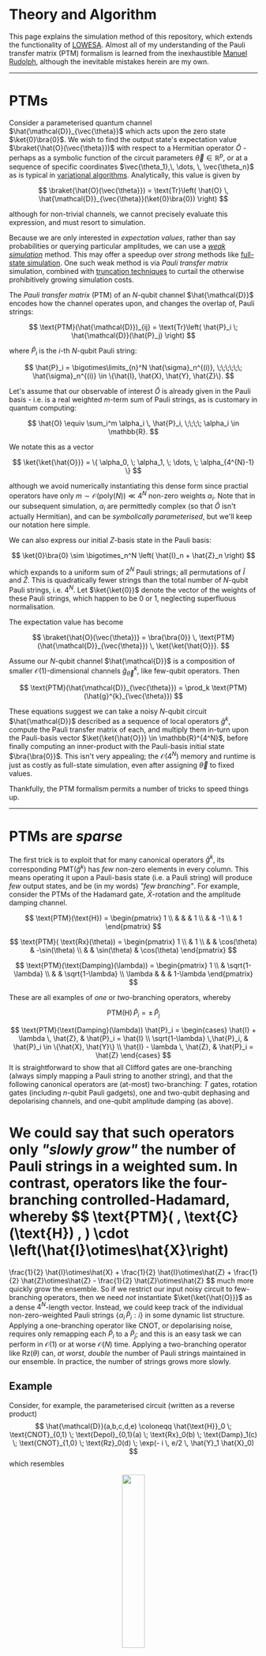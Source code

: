 Theory and Algorithm
=======


This page explains the simulation method of this repository, which extends the functionality of [LOWESA](https://arxiv.org/abs/2308.09109). Almost all of my understanding of the Pauli transfer matrix (PTM) formalism is learned from the inexhaustible [Manuel Rudolph](https://github.com/MSRudolph), although the inevitable mistakes herein are my own.





-----------------------

# PTMs


Consider a parameterised quantum channel $\hat{\mathcal{D}}_{\vec{\theta}}$ which acts upon the zero state $\ket{0}\bra{0}$. We wish to find the output state's expectation value $\braket{\hat{O}(\vec{\theta}})$ with respect to a Hermitian operator $\hat{O}$ - perhaps as a symbolic function of the circuit parameters $\vec{\theta} \in \mathbb{R}^{p}$, or at a sequence of specific coordinates $\vec{\theta_1},\, \dots, \, \vec{\theta_n}$ as is typical in [variational algorithms](https://www.nature.com/articles/s42254-021-00348-9). Analytically, this value is given by

$$
    \braket{\hat{O}(\vec{\theta}}) = \text{Tr}\left( \hat{O} \, \hat{\mathcal{D}}_{\vec{\theta}}(\ket{0}\bra{0}) \right)
$$

although for non-trivial channels, we cannot precisely evaluate this expression, and must resort to simulation.



Because we are only interested in _expectation values_, rather than say probabilities or querying particular amplitudes, we can use a [_weak simulation_](https://journals.aps.org/pra/abstract/10.1103/PhysRevA.91.012334) method. This may offer a speedup over _strong_ methods like [full-state simulation](https://arxiv.org/abs/2311.01512). One such weak method is via _Pauli transfer matrix_ simulation, combined with [truncation techniques](https://arxiv.org/abs/2308.09109) to curtail the otherwise prohibitively growing simulation costs.



The _Pauli transfer matrix_ (PTM) of an $N$-qubit channel $\hat{\mathcal{D}}$ encodes how the channel operates upon, and changes the overlap of, Pauli strings:

$$
\text{PTM}(\hat{\mathcal{D}})_{ij} = \text{Tr}\left( \hat{P}_i \; \hat{\mathcal{D}}(\hat{P}_j) \right)
$$

where $\hat{P}_i$ is the $i$-th $N$-qubit Pauli string:

$$
    \hat{P}_i = \bigotimes\limits_{n}^N \hat{\sigma}_n^{(i)}, \;\;\;\;\;\;  \hat{\sigma}_n^{(i)} \in \{\hat{I}, \hat{X}, \hat{Y}, \hat{Z}\}.
$$

Let's assume that our observable of interest $\hat{O}$ is already given in the Pauli basis - i.e. is a real weighted $m$-term sum of Pauli strings, as is customary in quantum computing:

$$
    \hat{O} \equiv \sum_i^m \alpha_i \, \hat{P}_i, \;\;\;\; \alpha_i \in \mathbb{R}.
$$

We notate this as a vector

$$
    \ket{\ket{\hat{O}}} = \{ \alpha_0, \; \alpha_1, \; \dots, \; \alpha_{4^{N}-1} \}
$$

although we avoid numerically instantiating this dense form since practial operators have only $m \sim \mathcal{O}(\text{poly}(N)) \ll 4^N$ non-zero weights $\alpha_i$.
Note that in our subsequent simulation, $\alpha_i$ are permittedly complex (so that $\hat{O}$ isn't actually Hermitian), and can be _symbolically parameterised_, but we'll keep our notation here simple.

We can also express our initial $Z$-basis state in the Pauli basis:

$$
    \ket{0}\bra{0} \sim \bigotimes_n^N \left( \hat{I}_n + \hat{Z}_n \right) 
$$

which expands to a uniform sum of $2^N$ Pauli strings; all permutations of $\hat{I}$ and $\hat{Z}$. This is quadratically fewer strings than the total number of $N$-qubit Pauli strings, i.e. $4^N$. Let $\ket{\ket{0}}$ denote the vector of the weights of these Pauli strings, which happen to be $0$ or $1$, neglecting superfluous normalisation.

The expectation value has become

$$
\braket{\hat{O}(\vec{\theta})} = \bra{\bra{0}} \, \text{PTM}(\hat{\mathcal{D}}_{\vec{\theta}}) \, \ket{\ket{\hat{O}}}.
$$

Assume our $N$-qubit channel $\hat{\mathcal{D}}$ is a composition of smaller $\mathcal{O}(1)$-dimensional channels $\hat{g}^{k}_{\vec{\theta}}$, like few-qubit operators. Then

$$
\text{PTM}(\hat{\mathcal{D}}_{\vec{\theta}}) = \prod_k \text{PTM}(\hat{g}^{k}_{\vec{\theta}})
$$



These equations suggest we can take a noisy $N$-qubit circuit $\hat{\mathcal{D}}$ described as a sequence of local operators $\hat{g}^k$, compute the Pauli transfer matrix of each, and multiply them in-turn upon the Pauli-basis vector $\ket{\ket{\hat{O}}} \in \mathbb{R}^{4^N}$, before finally computing an inner-product with the Pauli-basis initial state $\bra{\bra{0}}$. This isn't very appealing; the $\mathcal{O}(4^N)$ memory and runtime is just as costly as full-state simulation, even after assigning $\vec{\theta}$ to fixed values.

Thankfully, the PTM formalism permits a number of tricks to speed things up.


----------------------------



# PTMs are _sparse_


The first trick is to exploit that for many canonical operators $\hat{g}^k$, its corresponding $\text{PMT}(\hat{g}^k)$ has _few_ non-zero elements in every column. This means operating it upon a Pauli-basis state (i.e. a Pauli string) will produce _few_ output states, and be (in my words) _"few branching"_. For example, consider the PTMs of the Hadamard gate, $\hat{X}$-rotation and the amplitude damping channel.

$$ \text{PTM}(\text{H}) = \begin{pmatrix} 1 \\ & & & 1 \\ & & -1 \\ & 1 \end{pmatrix}
$$

$$ \text{PTM}( \text{Rx}(\theta)) = \begin{pmatrix} 1 \\ & 1 \\ & & \cos(\theta) & -\sin(\theta) \\ & & \sin(\theta) & \cos(\theta) \end{pmatrix} $$

$$ \text{PTM}(\text{Damping}(\lambda)) = \begin{pmatrix} 1 \\ & \sqrt{1-\lambda} \\ & & \sqrt{1-\lambda} \\ \lambda & & & 1-\lambda \end{pmatrix} $$

These are all examples of _one_ or _two_-branching operators, whereby

$$
    \text{PTM}(\text{H}) \, \hat{P}_i = \pm\, \hat{P}_j
$$

$$
\text{PTM}(\text{Damping}(\lambda)) \hat{P}_i = \begin{cases}
\hat{I} + \lambda \, \hat{Z}, & \hat{P}_i = \hat{I} \\
\sqrt{1-\lambda} \,\hat{P}_i, & \hat{P}_i \in \{\hat{X}, \hat{Y}\} \\
\hat{I} - \lambda \, \hat{Z}, & \hat{P}_i = \hat{Z}
\end{cases}
$$
It is straightforward to show that all Clifford gates are one-branching (always simply mapping a Pauli string to another string), and that the following canonical operators are (at-most) two-branching: $T$ gates, rotation gates (including $n$-qubit Pauli gadgets), one and two-qubit dephasing and depolarising channels, and one-qubit amplitude damping (as above).

We could say that such operators only _"slowly grow"_ the number of Pauli strings in a weighted sum. In contrast, operators like the four-branching controlled-Hadamard, whereby
$$
\text{PTM}( \, \text{C}(\text{H}) \, ) \cdot \left(\hat{I}\otimes\hat{X}\right)
=
\frac{1}{2} \hat{I}\otimes\hat{X} +
\frac{1}{2} \hat{I}\otimes\hat{Z} +
\frac{1}{2} \hat{Z}\otimes\hat{Z} -
\frac{1}{2} \hat{Z}\otimes\hat{Z}
$$
much more quickly grow the ensemble. So if we restrict our input noisy circuit to few-branching operators, then we need _not_ instantiate $\ket{\ket{\hat{O}}}$ as a dense $4^N$-length vector. Instead, we could keep track of the individual non-zero-weighted Pauli strings $\{ \alpha_i \, \hat{P}_i : i \}$ in some dynamic list structure. Applying a one-branching operator like $\text{CNOT}$, or depolarising noise, requires only remapping each $\hat{P}_i$ to a $\hat{P}_j$; and this is an easy task we can perform in $\mathcal{O}(1)$ or at worse $\mathcal{O}(N)$ time. Applying a two-branching operator like $\text{Rz}(\theta)$ can, _at worst_, _double_ the number of Pauli strings maintained in our ensemble. In practice, the number of strings grows more slowly.

## Example

Consider, for example, the parameterised circuit (written as a reverse product)
$$
\hat{\mathcal{D}}(a,b,c,d,e) \coloneqq \hat{\text{H}}_0 \; \text{CNOT}_{0,1} \; \text{Depol}_{0,1}(a) \; \text{Rx}_0(b) \; \text{Damp}_1(c) \; \text{CNOT}_{1,0} \; \text{Rz}_0(d) \; \exp(- i \, e/2 \, \hat{Y}_1 \hat{X}_0)
$$
which resembles

<p align="center">
<img src="images/circ.png" width="30%">
</p>

Let's seek the expectation value of observable $\hat{O} = \hat{Y}_1$. 

Applying the PTM of each operator in-turn upon our ensemble, initially $\{ 1\times \hat{Y}_1 \} $, produces (written compactly)

$$
YI \xrightarrow{H} YI \xrightarrow{CNOT} YZ \xrightarrow{Depol} \left(1 - \frac{16}{15}a\right) YZ 
\xrightarrow{Rx}
\left(1 - \frac{16}{15}a\right) \cos(b)\, YZ - \left(1 - \frac{16}{15}a\right) \sin(b) \, YY
$$
where we see the $\text{Rx}$ gate caused branching into $Y_1Z_0$ and $Y_1Y_0$.
From here, the $Y_1Y_0$ state is propogated by the remaining operators without further branching to become
$$
YY \xrightarrow{Damp} \sqrt{1-c} \, YY \xrightarrow{CNOT} -\sqrt{1-c} \, XZ \xrightarrow{Rz} -\sqrt{1-c} \, XZ \xrightarrow{\exp(YX)} -\sqrt{1-c} \, XZ.
$$
However, the $Y_1Z_0$ state (neglecting its existing coefficient) becomes
$$
YZ\xrightarrow{Damp} \sqrt{1-c} \, YZ \xrightarrow{CNOT} \sqrt{1-c} \, XY \xrightarrow{Rz} \cos(d)\sqrt{1-c} \, XY - \sin(d)\sqrt{1-c} \, XX
$$
and has been "two-branched" by the $\text{Rz}$ gate. The $XY$ state is unchanged by the final operator (the Pauli gadget), but the $XX$ gate is further branched into $\cos(e)\,XX - \sin(e) ZI$.

We can visualise this evolution as a graph, where nodes are Pauli strings, and edges are the transitions between them induced by an operator, weighted by elements of its PTM.

<p align="center">
<img src="images/graph.png" width="20%">
</p>


The full effect of $\hat{\mathcal{D}}$ is ergo to map 
$$ 
YI \rightarrow \alpha \, XX + \beta \, XY + \gamma \, XZ + \delta \, ZI
$$
where weights $\alpha$, $\beta$, $\gamma$ and $\delta$ are products of specific elements of $\hat{\mathcal{D}}$'s PTMs. Computing the expectation value of $\hat{O}$ means summing a subset of these output weights, as we will elaborate upon in a proceeding section.
Observe that although the circuit $\hat{\mathcal{D}}$ contains _eight_ operators acting upon _two_ qubits, including _four_ operators which can cause two-branching, the final state is a superposition of only _four_ Pauli strings. This is a _quarter_ of the maximum possible of $4^2 = 16$, which is also the number of complex amplitudes in a $Z$-basis density matrix employed by a full-state simulator.

-------------------

# PTMs are _maps_

The next crucial trick is to treat operator PTMs as _maps_.

Due to the PTMs above being demonstrably sparse, we need not ever instantiate them as matrices, nor apply them via matrix multiplication upon vectors. Instead, we can use integer logic to determine whether a given operator's PTM would induce branching upon a nominated Pauli string. This avoids all multiplication and floating-point algebra which would utilise a CPU's floating-point unit (FPU). Instead, we determine the output strings of an operator using only integer arithmetic and indexing, utilising a CPU's arithmetic-logic unit (ALU). 

Here is the equivalent map of the $\text{Damping}$ channel, for which we saw the Pauli transfer matrix above.

<p align="center">
<img src="images/map.png" width="40%">
</p>

Avoiding FPUs does _not_ necessarily mean things are faster _per operator_; in fact, the resulting [control-flow branching](https://en.wikipedia.org/wiki/Branch_(computer_science)) will likely slow things down. However, it does permit us to _decouple_ the tracking of the evolving Pauli strings in the ensemble, from the calculation of their numerical (or symbolic) weights. We will see this is a very useful utility.



---------------------------

# PTM maps can be _pre-computed_ or _cached_

Computing the PTM of an $N$-qubit channel $\hat{\mathcal{D}}$ expressed generically as a set of $\mathbb{C}^{2^N\times 2^N}$ $\hat{Z}$-basis Kraus matrices is obviously exponentially costly in $N$.
$$
\text{PTM}(\hat{\mathcal{D}})_{ij} = \text{Tr}\left( \hat{P}_i \; \hat{\mathcal{D}}(\hat{P}_j) \right),
\;\;\;\;
\hat{P}_i = \bigotimes\limits_{n}^N \hat{\sigma}_n^{(i)}, 
\;\;\;\; 
\hat{\sigma}_n^{(i)} \in \{\hat{I}, \hat{X}, \hat{Y}, \hat{Z}\}.
$$
We _can_ significantly simplify its generic matrix form above
into a product of scalars and bitwise logic in order to leverage sparsity, using equivalences (derived [here](https://arxiv.org/abs/2401.16378)) such as
$$
\left[ \hat{P}_k \right]_{ij} = \prod\limits_n^N \left[ \hat{\sigma}_n^{(k)}\right]_{i_{[n]}, \,j_{[n]}}
$$
where $i_{[n]}$ is the $n$-th bit of unsigned integer $i$. We might even be able to repurpose recent state-of-the-art techniques for Pauli decomposition [[1](https://arxiv.org/abs/2301.00560),[2](https://arxiv.org/abs/2310.13421),[3](https://arxiv.org/abs/2403.11644), [4](https://arxiv.org/abs/2311.01362)].

But even so, the costs of preparing $\text{PTM}(\hat{\mathcal{D}})$ are excessive, and repeatedly paying them is _unnecessary_. We can of course pre-compute the PTMs of canonical fixed-size operators, like we did above for the Hadamard, $\hat{X}$-rotation and amplitude-damping channel, and [hard-code](https://en.wikipedia.org/wiki/Hard_coding) their maps into the source code.

This will not work for our generic user-specified $\hat{\mathcal{D}}$ channel for which we _must_ compute the PTM at runtime. We can at least ensure we never do it _twice_; we _cache_ the calculated map of the user's channel and consult the map at subsequent re-applications. This sounds easy, but beware; the user's Kraus maps are likely _parameterised_. For example, they may specify matrices in terms of symbols $\theta$ and $\lambda$:

$$
\hat{K}_1(\theta,\lambda) = \begin{pmatrix} 
\cos(\theta) & - i \, \sin(\theta) \\ 
-i \, \sqrt{1-\lambda} \sin(\theta) & \sqrt{1-\lambda} \cos(\theta)
\end{pmatrix},
\\
\hat{K}_2(\theta,\lambda) = \begin{pmatrix}
-i \, \sqrt{\lambda} \sin(\theta) & \sqrt{\lambda} \cos(\theta) \\ 0 & 0
\end{pmatrix}.
$$

The PTM, calculated via $\hat{\mathcal{D}}'s$ [superoperator](https://en.wikipedia.org/wiki/Superoperator), is four-branching:

$$
\text{PTM}(\hat{\mathcal{D}}) = \left\{ i,j: \bra{\bra{\hat{P}_i}} \, \left( \hat{K}_1^*\otimes\hat{K}_1 + \hat{K}_2^*\otimes\hat{K}_2 \right) \ket{\ket{\hat{P}_j}} \right\}
\\
=
\begin{pmatrix}
 \frac{1}{2} (| 1-\lambda | +| \lambda | +1) \cosh (\Im(\theta )) & \frac{1}{2} (| 1-\lambda | +| \lambda | +1) \sinh
   (\Im(\theta )) & -\frac{1}{2} (| 1-\lambda | +| \lambda | -1) \sin (\Re(\theta )) & -\frac{1}{2} (| 1-\lambda | +|
   \lambda | -1) \cos (\Re(\theta )) \\
 \Re\left(\sqrt{1-\lambda }\right) \sinh (\Im(\theta )) & \Re\left(\sqrt{1-\lambda }\right) \cosh (\Im(\theta )) & i
   \left(\sqrt{1-\lambda }-\Re\left(\sqrt{1-\lambda }\right)\right) \cos (\Re(\theta )) & -i \left(\sqrt{1-\lambda
   }-\Re\left(\sqrt{1-\lambda }\right)\right) \sin (\Re(\theta )) \\
 \Im\left(\sqrt{1-\lambda }\right) \sinh (\Im(\theta )) & -i \left(\sqrt{1-\lambda }-\Re\left(\sqrt{1-\lambda
   }\right)\right) \cosh (\Im(\theta )) & \Re\left(\sqrt{1-\lambda }\right) \cos (\Re(\theta )) & -\Re\left(\sqrt{1-\lambda
   }\right) \sin (\Re(\theta )) \\
 \frac{1}{2} (-| 1-\lambda | +| \lambda | +1) \cosh (\Im(\theta )) & \frac{1}{2} (-| 1-\lambda | +| \lambda | +1) \sinh
   (\Im(\theta )) & \frac{1}{2} (| 1-\lambda | -| \lambda | +1) \sin (\Re(\theta )) & \frac{1}{2} (| 1-\lambda | -| \lambda
   | +1) \cos (\Re(\theta ))
\end{pmatrix}
$$

However, if we assume that $\hat{\mathcal{D}}$ is a valid channel, and is ergo completely-positive and trace-preserving ([CPTP](https://en.wikipedia.org/wiki/Quantum_channel)), then we can constrain that $\theta \in \mathbb{R}$ and $\lambda \in [0,1]$. The PTM then simplifies to
$$
= \begin{pmatrix}
1 \\
& \sqrt{1-\lambda} \\
& & \sqrt{1-\lambda}\cos(\theta) & -\sqrt{1-\lambda}\sin(\theta) \\
\lambda & & (1 - \lambda)\sin(\theta) & (1 - \lambda )\cos(\theta)
\end{pmatrix}
$$
which we efficiently store as a two-branching parameterised map;
$$
\begin{cases}
I \rightarrow I + \lambda \,  Z \\
X \rightarrow \sqrt{1-\lambda} \, X \\
Y \rightarrow \sqrt{1-\lambda}\cos(\theta)\,Y - \sqrt{1-\lambda} \sin(\theta)\,Z \\
Z \rightarrow (1-\lambda)\sin(\theta) \, Y + (1-\lambda)\cos(\theta)\, Z
\end{cases}
$$
We can perform this analytic simplification at runtime using a symbolic algebra library like [SymPy](https://www.sympy.org), requiring the user to specify their matrices (e.g. $\hat{K}_1$, $\hat{K}_2$ above) in terms of the library's symbolic types. Such simplification is _expensive_; typically more so than computing the unconstrained PTM, making caching even more crucial. 

The tricky part of caching _parameterised_ maps is keeping the cached map agnostic to the particular symbolic parameter. For example, gates $\text{Rx}(\theta)$ and $\text{Rx}(\phi)$, where $\theta,\phi\in\mathbb{R}$, have identical PTMs, except that they merely differ in variable. They should ergo share a cache;
$$
\text{mapOfPTM}(\text{Rx}(\theta)) = \text{someCachedMap}(\alpha)\Big|_{\alpha \rightarrow \theta} \\
\text{mapOfPTM}(\text{Rx}(\phi)) = \text{someCachedMap}(\alpha)\Big|_{\alpha \rightarrow \phi}
$$
But a non-CPTP operator $\text{Rx}(\gamma)$ where $\gamma$ is permittedly complex _cannot_ leverage this cached map, because the analytic simplifications that informed $\text{someCachedMap}$ are invalid for $\gamma \in \mathbb{C}$. We must compute and cache a separate map for non-CPTP $\text{Rx}$ operators.

This repository demonstrates a method of just-in-time caching maps with cache keys which encode the domains of the map's symbolic parameters.


---------------------------

# PTM elements can be evaluated _later_

As we previously alluded to, PTM simulation allows us to determine the evolution of a sum of Pauli strings in a way that is agnostic to their weights. This permits us to _defer_ calculation of the weights until after the final ensemble of Pauli strings has been obtained, which in-turn empowers us to keep operator parameters and ergo the PTM elements symbolic during simulation.

Consider again the action of $\hat{\mathcal{D}}$ above which mapped
$$ 
YI \rightarrow \alpha \, XX + \beta \, XY + \gamma \, XZ + \delta \, ZI,
$$
which we visualised as a graph. 
The weight $\alpha$ of $XX$ is the product of all edge labels (each is a symbolic PTM element) between the $XX$ leaf node and the root $YI$. Given this graph as a data-structure encoding our simulation history, we could ergo traverse upward from the leaf to the root, multiplying each encountered edge into a product.
The result is
$$
\alpha = \cos(e) \, (-\sin(d)) \, \sqrt{1-c} \, \cos(b) \, \left(1 - \frac{16}{15}a \right)
$$

This example admitted a sufficiently small product to multiply analytically, but imagine we had applied _millions_ of operators such that the graph is millions of layers deep. We would _not_ wish to analytically process a product with millions of symbolic terms. Instead, we accept a set of parameter substitutions (e.g. $a=1/2$, $b=\pi$, etc) and numerically evaluate the coefficient of each graph edge during traversal, collecting a finite-precision product of floating-point numbers. In effect, we have _deferred_ substitution of symbolic parameters, and the multiplication of PTM elements, until the moment we wish to compute the weight of a particular output Pauli string.

This is great news because the posteriori numerical substition is usually _cheap_, while obtaining the unweighted output ensemble of Pauli strings is traditionally expensive. By deferring weight evaluation, we can obtain the output strings _once_ then cheaply re-sample their numeric weights for a family of symbolic substitutions. This lets us determine the expectation value $\braket{\hat{O}(\vec{\theta}_0)}$ at as large a number of parameter coordinates $\vec{\theta}_0$ as we wish, avoiding the expensive re-simulation which would be necessary in numerical full-state simulation. 
This is fantastically useful for simulating variational algorithms wherein repeatedly evaluating $\braket{\hat{O}(\vec{\theta})}$ is a common subroutine, like in [imaginary-time minimisation](https://www.nature.com/articles/s41534-019-0187-2). We can also posteriori vary the coefficients of our operator $\hat{O}$ itself.


--------------------

# Weights can be evaluated _hierarchically_

The actual numerical evaluation of the weights of the output Pauli strings can leverage graph algorithms and [memoization](https://en.wikipedia.org/wiki/Memoization).

Assume that during simulation, where we applied PTMs as maps upon a growing ensemble of Pauli strings, we developed a graph like we have visualised above. As described above, computing a weight of an output Pauli string requires traversing this graph and accumulating a product of the expressions (with symbols substituted to produce a numerical value) associated with the edges between the string's leaf node, and the root node(s) (the initial Pauli strings). Re-performing this independently for each output Pauli string is wasteful. 

Instead, we can traverse from the root node(s) to the leaves and record the numerical weight of each encountered node. The weight of a node is simply its parent node's weight multiplied by their shared edge. Nodes with multiple parents (due to merging, explained below) have each contribution summed. Computing the weight of another leaf node requires merely traversing the graph until encountering an ancestor with a pre-computed weight. In this way, we utilise the "partial weights" involved in the evaluation of one output Pauli string's weight, in the subsequent calculation of another's weight, avoiding duplicated calculation of "sub-products". We are computing weights _hierarchically_ at the cost of additional memory.



To illustrate this, consider the below three-qubit circuit

<p align="center">
<img src="images/path_circ.png" width="25%">
</p>

propogating an initial Pauli string sum of $\hat{O} = Y_0 + Z_0$. We visualise below the evolution and highlight all ancestors of the leaf node (i.e. final Pauli string) $Z_0$ in red.

<p align="center">
<img src="images/path.png" width="40%">
</p>

To evaluate $Z_0$'s output weight, we traverse upward from its leaf node (without calculation) until reaching the two root nodes. We take their weights (i.e. the coefficients of $Y_0$ and $Z_0$ in $\hat{O}$ which are both $1$) and follow the red path back down the graph, multiplying the substituted edge values upon these weights. On the way down, each node (every ancestor of leaf $Z_0$) memoizes its weight, from the contribution of its own ancestors. 

Imagine we next calculate the weight of the output $Y_1Y_0$ string (which is two nodes to the left of leaf $Z_0$ in the plotted graph). We begin traversing upward toward the root but encounter node $IIX$ in the sixth layer from the top, which was visited during $Z_0$'s traversal (i.e. lies within the red path). Its weight is already known so upward traversal stops and downward traversal begins; only the descendents of $IIX$ need their weights explicitly calculated.

In theory, _every_ output Pauli's string weight can be calculated without duplication, such that every edge is only ever traversed once.



-----------------------------

# Pauli strings can be _merged_

The above example evaluation showed another important property of Pauli transfer simulation; branched Pauli strings can re-combine. 

Consider observable $\hat{O} = \hat{X}_0$ and circuit $\hat{\mathcal{D}} = [\text{Rz}_0(\theta), \, \text{T}_0]$ (written as a sequence of operators). The first operator effects:

$$
X \xrightarrow{Rz} \cos(\theta) \, X + \sin(\theta) \, Y
$$
while the second effects
$$
X \xrightarrow{T} \frac{1}{\sqrt{2}} \, X + \frac{1}{\sqrt{2}} \, Y \\
Y \xrightarrow{T} - \frac{1}{\sqrt{2}} \, X + \frac{1}{\sqrt{2}} \, Y.
$$

The full result is ergo
$$
X \xrightarrow{\hat{\mathcal{D}}} \cos(\theta) \left( \frac{1}{\sqrt{2}} X + \frac{1}{\sqrt{2}} Y \right)
+
\sin(\theta) \left( - \frac{1}{\sqrt{2}} X + \frac{1}{\sqrt{2}} Y \right)
$$
which we recognise contains duplicate Pauli strings. It is prudent to combine the duplicate strings by summing their weights, producing
$$
= \frac{1}{\sqrt{2}}\left(\cos(\theta) - \sin(\theta) \right) \, X \; + \; \frac{1}{\sqrt{2}}\left(\cos(\theta) + \sin(\theta) \right) \, Y.
$$
If we did this combining _immediately_ during simulation, then we effectively shrink the total number of simultaneously maintained Pauli strings, reducing the severity of branching, and accelerating the simulation of subsequent operators. We cannot actually _sum_ the incident string's weights together during simulation because we are deferring their evaluation. Instead, we somehow encode that the weights are to be later combined. In our "evaluation graph" visualised above, this means creating one node for the incident Pauli strings, and assigning it multiple parent nodes. This only marginally complicates post-simulation traversal.

We must think very carefully about _how_ to efficiently detect coinciding Pauli strings to merge. This is a computational challenge we must perform during the expensive simulation (rather than the posteriori numerical evaluation), which if done poorly, could significantly harm performance. This challenge ultimately decides the data-structure with which we maintain the ensemble of Pauli strings. In this code-base, we demonstrate use of an efficiently searchable _dictionary_ using Pauli strings as keys. This permits checking whether a given Pauli string is already present in the ensemble in [amortized](https://en.wikipedia.org/wiki/Amortized_analysis) time $\mathcal{O}(K)$ where $K$ is the cost of _hashing_ the key; i.e. mapping the Pauli-string to a hash-table index.

We note there are a wealth of other natural data-structures that may be ultimately more efficient than a dictionary.

-----------------------

# Pauli strings can be _integers_

To maintain an ensemble of Pauli strings, we must choose a representation of a single string, such as $X_{8}Y_3Z_0$. We opt to represent a Pauli string as a base-4 numeral, such that (using [little-endian](https://en.wikipedia.org/wiki/Endianness)):
```
 I = 0
 X = 1
 Y = 2
 Z = 3
XI = 4
XX = 5
...
ZZ = 16
```
and so on. 

The value of these numerals increase exponentially with the position $n$ of the left-most non-identity Pauli; by $\mathcal{O}(4^n)$. The numeral value of the $9$-qubit Pauli string $X_{8}Y_3Z_0$ is already $65,667$.
It is ergo essential to use an [arbitrary precision](https://en.wikipedia.org/wiki/Arbitrary-precision_arithmetic) type, like Python's `int`, otherwise one strictly limits the number of qubits their circuit operators can target. For example, using a `C++`'s 8-byte (64-bit) `unsigned long long int` type restricts simulation to circuits targeting at most $N=32$ qubits. Trying to represent Pauli string $X_{32}$ with such a type would cause an [overflow](https://en.wikipedia.org/wiki/Integer_overflow).


Still, representing Pauli strings as integers have several benefits:

- Hashing $N$-qubit Pauli strings as numbers for dictionary lookup is efficient - often faster than $\mathcal{O}(N)$ and potentially achieving $K \sim \mathcal{O}(\log(N))$. 
- Processing the action of an operator's PTM (as a map) upon a Pauli string can be done using _bitwise logic_. 
- Because integers are [primitives](https://en.wikipedia.org/wiki/Primitive_data_type), our Pauli strings are [first class citizens](https://en.wikipedia.org/wiki/First-class_citizen) and can be kept in [stack memory](https://en.wikipedia.org/wiki/Stack-based_memory_allocation), safely and efficiently passed between functions, and be treated as immutable by hash-tables. 




----------------------------

# Many Pauli strings are _irrelevant_


We have so far described how operators can be effected upon Pauli strings, producing one or more output strings. The ensemble of Pauli strings we must simultaneously store ergo _grows_ as we apply operators. There is no reason to think this ensemble stays tractable. In fact, it generally grows exponentially quickly with circuit depth. 

Consider an $N$-qubit circuit composed of operators which always cause two-branching upon every Pauli string. After applying only $2N$ operators, we might already saturate the total number of unique $N$-qubit Pauli strings,  $4^N$. Our memory costs alone might exceed those of an equivalent full-state density matrix simulation.

Thankfully, we do not need _all_ output strings. We are ultimately interested in the expectation value of $\hat{O}$, given by
$$
\braket{\hat{O}(\vec{\theta})} = \bra{\bra{0}} \, \text{PTM}(\hat{\mathcal{D}}_{\vec{\theta}}) \, \ket{\ket{\hat{O}}},
$$
where our circuit's initial zero state has Pauli string
$$
    \ket{0}\bra{0} \sim \bigotimes_n^N \left( \hat{I}_n + \hat{Z}_n \right).
$$
The inner-product sums only the weights of the Pauli strings of $\text{PTM}(\hat{\mathcal{D}}_{\vec{\theta}}) \, \ket{\ket{\hat{O}}}$ which contain only $\hat{I}$ and $\hat{Z}$ Paulis. This is $2^N$ total strings, quadratically fewer than the $4^N$ possible. 

In our first example circuit, only the path highlighted red below features Pauli strings which ultimately contribute to the calculation of $\braket{\hat{O}}$.
<p align="center">
<img src="images/graph_path.png" width="20%">
</p>


So we can discard all other Pauli strings at the end of simulation, before substituting in parameters and evaluating numerical weights. This accelerates the post-simulation parameter substitution, but we noted earlier that is the _fast part_; discarding final Pauli strings does not help the critical, slow simulation itself, and does not rescue us from the prohibitive costs of maintaining huge ensembles. Thankfully, we can discard strings _earlier_...

----------------------------

# Many Pauli strings are _unimportant_

In the above example, we could have hypothetically discarded the $Y_1Y_0$ string as soon as it split from the red path. This would have saved us the trouble of propogating the string through the remainder of the circuit. Alas, we did not know in advance that the string would not eventually produce all $\hat{I}$-or-$\hat{Z}$ output strings.

Fortunately, we can sometimes _predict_ which Pauli strings of our current ensemble will contribute negligibly to the final expectation value, and discard them during simulation. This may keep the ensemble tractable, enabling simulation of otherwise intractably deep circuits.
There are a variety of exact and heuristic methods to perform this "truncation of paths" as presented by [Rudolph _et al_](https://arxiv.org/abs/2308.09109). 

Some methods use knowledge of the (PTMs of the) remaining operators in a circuit to reason certain Pauli strings _cannot_ be transformed to all $\hat{I}$-or-$\hat{Z}$ by the circuit's end, because the string contains too many $\hat{X}$ and $\hat{Y}$ operators. Other methods leverage that a string is the result of many branches and has ergo accumulated a very small weight, so will be relatively insignificant in the final sum to compute $\braket{\hat{O}}$. 

Discarding strings that contribute negligibly but finitely to the expectation value means we are ultimately _approximating_ the value. Interestingly, we make this approximation during simulation, _before_ operator parameter substitution, and ergo while the operator PTM elements are still _symbolic_. For example, consider the evaluation graph below.


<p align="center">
<img src="images/notrunc.png" width="50%">
</p>

As highlighted in red, the two output Pauli strings with a non-zero overlap with $\ket{\ket{0}}$ are

$$
\sin(a)\sin(b)\cos(c)\cos(d) \; ZZ \;+\;
\sin(a)\cos(b)\sin(d) \; ZI
$$
and the sum of their coefficients is the expectation value $\braket{\hat{O}}$.
Imagine however that we discarded the $IZ$ node at the third layer:

<p align="center">
<img src="images/trunc.png" width="50%">
</p>

We would lose the first term above, inducing an absolute error in $\braket{\hat{O}}$ of $|\sin(a)\sin(b)\cos(c)\cos(d)|$. This is incidentally the smaller of the two weights; the relative error is
$$
\frac{\Delta\braket{\hat{O}}}{\braket{\hat{O}}} = 
(1 + \cot(b)\sec(c)\tan(d))^{-1} \; \in (0, 1],
$$
with exact value determined by the circuit parameters $\vec{\theta} = \{a,b,c,d\}$.
This is no coincidence. The retained $ZI$ leaf node is the result of only _three_ ancestral branches, but the discarded $ZZ$ leaf node resulted from _four_. Each branch (under a PTM of a CPTP operator) multiplies the Pauli string by a $\le 1$ coefficient.
Products of _more_ trigonometric monomials (or other scalars $\le 1$) have smaller absolute values than products with fewer terms.
Ergo discarding Pauli strings with more ancestral branches results in a smaller relative error in the output observable $\braket{\hat{O}({\vec{\theta}})}$. For deep circuits producing many Pauli strings with a large variance in the number of ancestral branches, the relative error is expected to be very small.

Truncating the Pauli ensemble in this manner - discarding Pauli strings which have branched "too many times" - removes the high-degree trigonometric monomials from our symbolic expectation value. In a sense, we are replacing $\braket{\hat{O}({\vec{\theta}})}$ with a lower-order approximation. Because this is performed independently of the parameters $\vec{\theta}$ so that the approximate result can be evaluated at a sequence of coordinates $\vec{\theta}_0$, we can say we have obtained a "surrogate expectation landscape".


This is the most essential trick of the Low Weight Efficient Simulation Aalgorithm ([LOWESA](https://arxiv.org/abs/2306.05400)), in order to keep the total number of processed Pauli strings below a tractable threshold. Note in that work, they perform a _depth-first_ evaluation of the output Pauli string weights (maintaining only one string at a time), whereas this repository demonstrates a _breadth-first_ evaluation, maintaining multiple strings.

This repository demonstrates a simple generalisation of "truncation via maximal frequency" for compatibility with merged Pauli strings, by truncating instead by a node's normalised "fraction of lineage". 